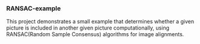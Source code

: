 ### RANSAC-example

This project demonstrates a small example that determines whether a given picture is included in another given picture computationally, using RANSAC(Random Sample Consensus) algorithms for image alignments.
